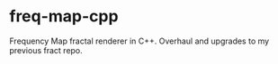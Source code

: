 # freq-map-cpp
Frequency Map fractal renderer in C++. Overhaul and upgrades to my previous fract repo.
